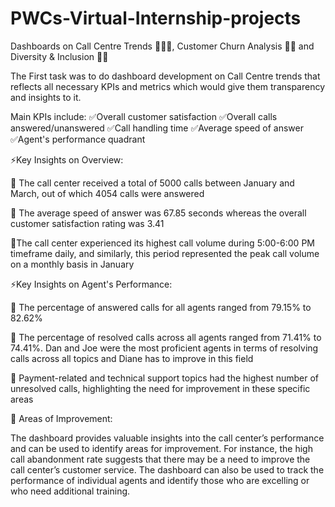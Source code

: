 # PWCs-Virtual-Internship-projects
Dashboards on Call Centre Trends 🤵🏻📞, Customer Churn Analysis 🏦👔 and Diversity &amp; Inclusion 🏢✅

The First task was to do dashboard development on Call Centre trends that reflects all necessary KPIs and metrics which would give them transparency and insights to it.

Main KPIs include:
✅Overall customer satisfaction 
✅Overall calls answered/unanswered 
✅Call handling time 
✅Average speed of answer 
✅Agent's performance quadrant

⚡Key Insights on Overview:

📌 The call center received a total of 5000 calls between January and March, out of which 4054 calls were answered

📌 The average speed of answer was 67.85 seconds whereas the overall customer satisfaction rating was 3.41

📌The call center experienced its highest call volume during 5:00-6:00 PM timeframe daily, and similarly, this period represented the peak call volume on a monthly basis in January

⚡Key Insights on Agent's Performance:

📌 The percentage of answered calls for all agents ranged from 79.15% to 82.62%

📌 The percentage of resolved calls across all agents ranged from 71.41% to 74.41%. Dan and Joe were the most proficient agents in terms of resolving calls across all topics and Diane has to improve in this field

📌 Payment-related and technical support topics had the highest number of unresolved calls, highlighting the need for improvement in these specific areas

📑 Areas of Improvement:

The dashboard provides valuable insights into the call center’s performance and can be used to identify areas for improvement. For instance, the high call abandonment rate suggests that there may be a need to improve the call center’s customer service. The dashboard can also be used to track the performance of individual agents and identify those who are excelling or who need additional training.
